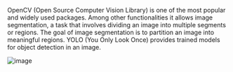 OpenCV (Open Source Computer Vision Library) is one of the most popular and widely used packages. Among other functionalities it allows image segmentation, a task
that involves dividing an image into multiple segments or regions. The goal of image segmentation is to partition an image into meaningful regions. YOLO (You Only Look Once) provides trained models for object detection in an image. 


![image](https://github.com/DrDiazHurtado/ImageSegmentation/assets/100340828/51920ae2-c387-4ca7-85ee-112ed0a06afe)

